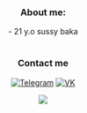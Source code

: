 <h3 align="center">About me:</h3>
<p align="center">
- 21 y.o sussy baka
</p>
<h1></h1>
<h3 align="center">Contact me</h3>
<p align="center">
<a href="https://t.me/KurimuzonAkuma"><img alt="Telegram" src="https://img.shields.io/badge/-Telegram-1a1b27?style=for-the-badge&logo=telegram"></a>
<a href="https://vk.me/KurimuzonAkuma"><img alt="VK" src="https://img.shields.io/badge/-VK-1a1b27?style=for-the-badge&logo=VK&logoColor=0077FF"></a>
</p>

<p align="center"><img src="https://github-readme-stats.vercel.app/api?username=KurimuzonAkuma&count_private=true&theme=dark&show_icons=true"/>
